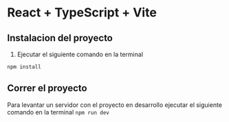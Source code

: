 # React + TypeScript + Vite

## Instalacion del proyecto

1. Ejecutar el siguiente comando en la terminal

```bash
npm install
```

## Correr el proyecto

Para levantar un servidor con el proyecto en desarrollo ejecutar el siguiente comando en la terminal `npm run dev`
